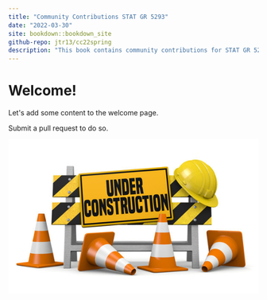 ```yaml
---
title: "Community Contributions STAT GR 5293"
date: "2022-03-30"
site: bookdown::bookdown_site
github-repo: jtr13/cc22spring
description: "This book contains community contributions for STAT GR 5293 Statistical Graphics Spring 2022"
---
```


# Welcome!

Let's add some content to the welcome page.

Submit a pull request to do so.

![Under construction](under_construction.jpg)
